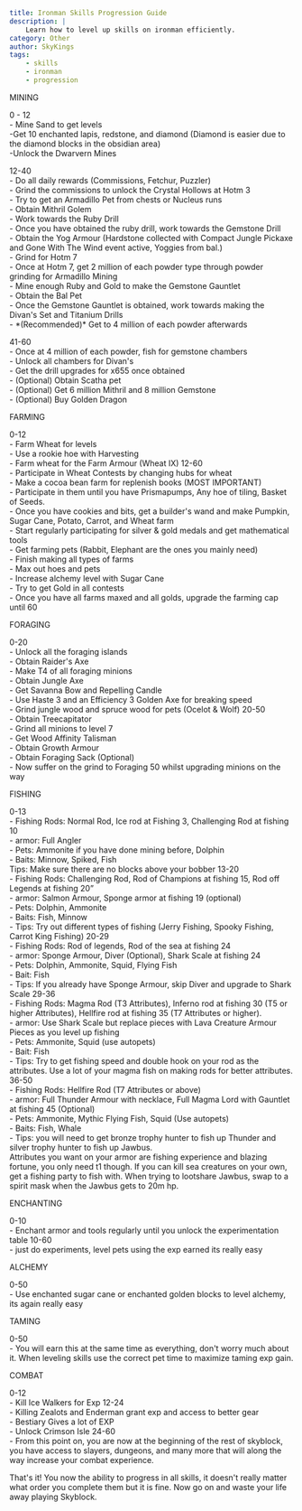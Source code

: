 ```yaml {metadata}
title: Ironman Skills Progression Guide 
description: |
    Learn how to level up skills on ironman efficiently.
category: Other
author: SkyKings
tags:
    - skills
    - ironman
    - progression
```

MINING  

0 - 12  
\- Mine Sand to get levels  
\-Get 10 enchanted lapis, redstone, and diamond (Diamond is easier due to the diamond blocks in the obsidian area)  
\-Unlock the Dwarvern Mines

12-40  
\- Do all daily rewards (Commissions, Fetchur, Puzzler)  
\- Grind the commissions to unlock the Crystal Hollows at Hotm 3  
\- Try to get an Armadillo Pet from chests or Nucleus runs  
\- Obtain Mithril Golem  
\- Work towards the Ruby Drill  
\- Once you have obtained the ruby drill, work towards the Gemstone Drill  
\- Obtain the Yog Armour (Hardstone collected with Compact Jungle Pickaxe and Gone With The Wind event active, Yoggies from bal.)  
\- Grind for Hotm 7  
\- Once at Hotm 7, get 2 million of each powder type through powder grinding for Armadillo Mining  
\- Mine enough Ruby and Gold to make the Gemstone Gauntlet  
\- Obtain the Bal Pet  
\- Once the Gemstone Gauntlet is obtained, work towards making the Divan's Set and Titanium Drills  
\- \*(Recommended)\* Get to 4 million of each powder afterwards

41-60  
\- Once at 4 million of each powder, fish for gemstone chambers  
\- Unlock all chambers for Divan's  
\- Get the drill upgrades for x655 once obtained  
\- (Optional) Obtain Scatha pet  
\- (Optional) Get 6 million Mithril and 8 million Gemstone  
\- (Optional) Buy Golden Dragon

  
FARMING  

0-12  
\- Farm Wheat for levels  
\- Use a rookie hoe with Harvesting  
\- Farm wheat for the Farm Armour (Wheat IX) 12-60  
\- Participate in Wheat Contests by changing hubs for wheat  
\- Make a cocoa bean farm for replenish books (MOST IMPORTANT)  
\- Participate in them until you have Prismapumps, Any hoe of tiling, Basket of Seeds.  
\- Once you have cookies and bits, get a builder's wand and make Pumpkin, Sugar Cane, Potato, Carrot, and Wheat farm  
\- Start regularly participating for silver & gold medals and get mathematical tools  
\- Get farming pets (Rabbit, Elephant are the ones you mainly need)  
\- Finish making all types of farms  
\- Max out hoes and pets  
\- Increase alchemy level with Sugar Cane  
\- Try to get Gold in all contests  
\- Once you have all farms maxed and all golds, upgrade the farming cap until 60

  
FORAGING  

0-20  
\- Unlock all the foraging islands  
\- Obtain Raider's Axe  
\- Make T4 of all foraging minions  
\- Obtain Jungle Axe  
\- Get Savanna Bow and Repelling Candle  
\- Use Haste 3 and an Efficiency 3 Golden Axe for breaking speed  
\- Grind jungle wood and spruce wood for pets (Ocelot & Wolf) 20-50  
\- Obtain Treecapitator  
\- Grind all minions to level 7  
\- Get Wood Affinity Talisman  
\- Obtain Growth Armour  
\- Obtain Foraging Sack (Optional)  
\- Now suffer on the grind to Foraging 50 whilst upgrading minions on the way

  
FISHING  

0-13  
\- Fishing Rods: Normal Rod, Ice rod at Fishing 3, Challenging Rod at fishing 10  
\- armor: Full Angler  
\- Pets: Ammonite if you have done mining before, Dolphin  
\- Baits: Minnow, Spiked, Fish  
Tips: Make sure there are no blocks above your bobber 13-20  
\- Fishing Rods: Challenging Rod, Rod of Champions at fishing 15, Rod off Legends at fishing 20”  
\- armor: Salmon Armour, Sponge armor at fishing 19 (optional)  
\- Pets: Dolphin, Ammonite  
\- Baits: Fish, Minnow  
\- Tips: Try out different types of fishing (Jerry Fishing, Spooky Fishing, Carrot King Fishing) 20-29  
\- Fishing Rods: Rod of legends, Rod of the sea at fishing 24  
\- armor: Sponge Armour, Diver (Optional), Shark Scale at fishing 24  
\- Pets: Dolphin, Ammonite, Squid, Flying Fish  
\- Bait: Fish  
\- Tips: If you already have Sponge Armour, skip Diver and upgrade to Shark Scale 29-36  
\- Fishing Rods: Magma Rod (T3 Attributes), Inferno rod at fishing 30 (T5 or higher Attributes), Hellfire rod at fishing 35 (T7 Attributes or higher).  
\- armor: Use Shark Scale but replace pieces with Lava Creature Armour Pieces as you level up fishing  
\- Pets: Ammonite, Squid (use autopets)  
\- Bait: Fish  
\- Tips: Try to get fishing speed and double hook on your rod as the attributes. Use a lot of your magma fish on making rods for better attributes. 36-50  
\- Fishing Rods: Hellfire Rod (T7 Attributes or above)  
\- armor: Full Thunder Armour with necklace, Full Magma Lord with Gauntlet at fishing 45 (Optional)  
\- Pets: Ammonite, Mythic Flying Fish, Squid (Use autopets)  
\- Baits: Fish, Whale  
\- Tips: you will need to get bronze trophy hunter to fish up Thunder and silver trophy hunter to fish up Jawbus.  
Attributes you want on your armor are fishing experience and blazing fortune, you only need t1 though. If you can kill sea creatures on your own, get a fishing party to fish with. When trying to lootshare Jawbus, swap to a spirit mask when the Jawbus gets to 20m hp.

  
ENCHANTING  

0-10  
\- Enchant armor and tools regularly until you unlock the experimentation table 10-60  
\- just do experiments, level pets using the exp earned its really easy

  
ALCHEMY  

0-50  
\- Use enchanted sugar cane or enchanted golden blocks to level alchemy, its again really easy

  
TAMING  

0-50  
\- You will earn this at the same time as everything, don't worry much about it. When leveling skills use the correct pet time to maximize taming exp gain.

COMBAT  

0-12  
\- Kill Ice Walkers for Exp 12-24  
\- Killing Zealots and Enderman grant exp and access to better gear  
\- Bestiary Gives a lot of EXP  
\- Unlock Crimson Isle 24-60  
\- From this point on, you are now at the beginning of the rest of skyblock, you have access to slayers, dungeons, and many more that will along the way increase your combat experience.

That's it! You now the ability to progress in all skills, it doesn't really matter what order you complete them but it is fine. Now go on and waste your life away playing Skyblock.
